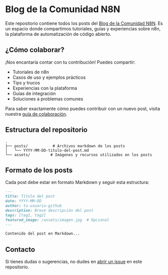 # Blog de la Comunidad N8N

Este repositorio contiene todos los posts del [Blog de la Comunidad N8N](https://comunidad-n8n.com/blog). Es un espacio donde compartimos tutoriales, guías y experiencias sobre n8n, la plataforma de automatización de código abierto.

## ¿Cómo colaborar?

¡Nos encantaría contar con tu contribución! Puedes compartir:
- Tutoriales de n8n
- Casos de uso y ejemplos prácticos
- Tips y trucos
- Experiencias con la plataforma
- Guías de integración
- Soluciones a problemas comunes

Para saber exactamente cómo puedes contribuir con un nuevo post, visita nuestra [guía de colaboración](https://comunidad-n8n.com/blog/como-colaborar).

## Estructura del repositorio

```
.
├── posts/           # Archivos markdown de los posts
│   └── YYYY-MM-DD-titulo-del-post.md
└── assets/         # Imágenes y recursos utilizados en los posts
```

## Formato de los posts

Cada post debe estar en formato Markdown y seguir esta estructura:

```markdown
---
title: Título del post
date: YYYY-MM-DD
author: tu-usuario-github
description: Breve descripción del post
tags: [tag1, tag2]
featured_image: /assets/imagen.jpg  # Opcional
---

Contenido del post en Markdown...
```

## Contacto

Si tienes dudas o sugerencias, no dudes en [abrir un issue](https://github.com/aitorroma/comunidad-n8n-blog/issues) en este repositorio.
